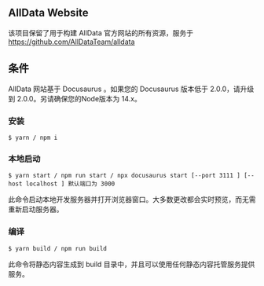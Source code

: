 ## AllData  Website

该项目保留了用于构建 AllData 官方网站的所有资源，服务于 https://github.com/AllDataTeam/alldata

## 条件

AllData 网站基于 Docusaurus 。如果您的 Docusaurus 版本低于 2.0.0，请升级到 2.0.0。另请确保您的Node版本为 14.x。

### 安装

```
$ yarn / npm i
```

### 本地启动

```
$ yarn start / npm run start / npx docusaurus start [--port 3111 ] [--host localhost ] 默认端口为 3000
```

此命令启动本地开发服务器并打开浏览器窗口。大多数更改都会实时预览，而无需重新启动服务器。

### 编译

```
$ yarn build / npm run build
```

此命令将静态内容生成到 build 目录中，并且可以使用任何静态内容托管服务提供服务。
```

